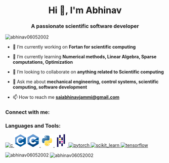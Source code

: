 <h1 align="center">Hi 👋, I'm Abhinav</h1>
<h3 align="center">A passionate scientific software developer</h3>

<p align="left"> <img src="https://komarev.com/ghpvc/?username=abhinav06052002&label=Profile%20views&color=0e75b6&style=flat" alt="abhinav06052002" /> </p>

- 🔭 I’m currently working on **Fortan for scientific computing**

- 🌱 I’m currently learning **Numerical methods, Linear Algebra, Sparse computations, Optimization**

- 👯 I’m looking to collaborate on **anything related to Scientific computing**

- 💬 Ask me about **mechanical engineering, control systems, scientific computing, software development**

- 📫 How to reach me **saiabhinavjammi@gmail.com**

<h3 align="left">Connect with me:</h3>
<p align="left">
</p>

<h3 align="left">Languages and Tools:</h3>
<p align="left"> <a href="https://fortran-lang.org/" target="_blank" rel="noreferrer"> <img src="https://avatars.githubusercontent.com/u/53436240?s=200&v=4" alt="c" width="40" height="40"/> </a> <a href="https://fortran-lang.org/" target="_blank" rel="noreferrer"> <a href="https://www.cprogramming.com/" target="_blank" rel="noreferrer"> <img src="https://raw.githubusercontent.com/devicons/devicon/master/icons/c/c-original.svg" alt="c" width="40" height="40"/><img src="https://raw.githubusercontent.com/devicons/devicon/master/icons/cplusplus/cplusplus-original.svg" alt="cplusplus" width="40" height="40"/> </a> <a href="https://www.python.org" target="_blank" rel="noreferrer"> <img src="https://raw.githubusercontent.com/devicons/devicon/master/icons/python/python-original.svg" alt="python" width="40" height="40"/><a href="https://www.w3schools.com/cs/" target="_blank" rel="noreferrer"> </a> <a href="https://pandas.pydata.org/" target="_blank" rel="noreferrer"> <img src="https://raw.githubusercontent.com/devicons/devicon/2ae2a900d2f041da66e950e4d48052658d850630/icons/pandas/pandas-original.svg" alt="pandas" width="40" height="40"/> </a> <a href="https://pytorch.org/" target="_blank" rel="noreferrer"> <img src="https://www.vectorlogo.zone/logos/pytorch/pytorch-icon.svg" alt="pytorch" width="40" height="40"/> </a> <a href="https://scikit-learn.org/" target="_blank" rel="noreferrer"> <img src="https://upload.wikimedia.org/wikipedia/commons/0/05/Scikit_learn_logo_small.svg" alt="scikit_learn" width="40" height="40"/> </a> <a href="https://www.tensorflow.org" target="_blank" rel="noreferrer"> <img src="https://www.vectorlogo.zone/logos/tensorflow/tensorflow-icon.svg" alt="tensorflow" width="40" height="40"/> </a> </p>

<p><img align="left" src="https://github-readme-stats.vercel.app/api/top-langs?username=abhinav06052002&show_icons=true&locale=en&layout=compact" alt="abhinav06052002" /></p>

<p>&nbsp;<img align="center" src="https://github-readme-stats.vercel.app/api?username=abhinav06052002&show_icons=true&locale=en" alt="abhinav06052002" /></p>
